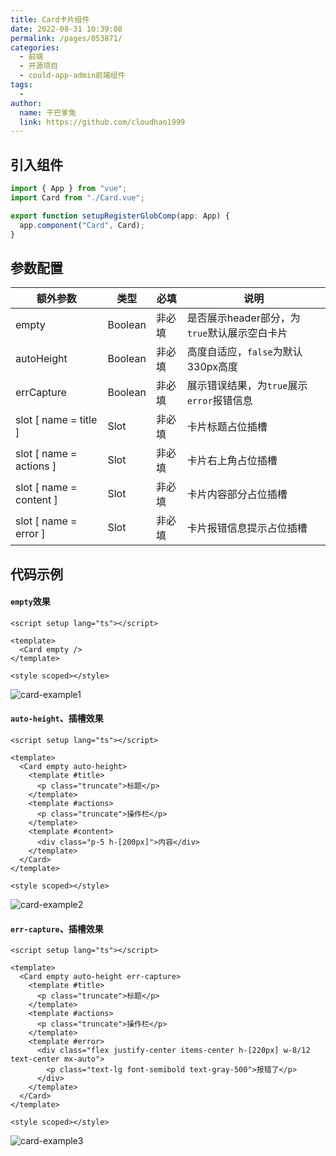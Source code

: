 ```yaml
---
title: Card卡片组件
date: 2022-08-31 10:39:08
permalink: /pages/053871/
categories:
  - 前端
  - 开源项目
  - could-app-admin前端组件
tags:
  - 
author: 
  name: 干巴爹兔
  link: https://github.com/cloudhao1999
---
```


## 引入组件

```typescript
import { App } from "vue";
import Card from "./Card.vue";

export function setupRegisterGlobComp(app: App) {
  app.component("Card", Card);
}
```

## 参数配置

| 额外参数                | 类型    | 必填   | 说明                                         |
| ----------------------- | ------- | ------ | -------------------------------------------- |
| empty                   | Boolean | 非必填 | 是否展示header部分，为`true`默认展示空白卡片 |
| autoHeight              | Boolean | 非必填 | 高度自适应，`false`为默认330px高度           |
| errCapture              | Boolean | 非必填 | 展示错误结果，为`true`展示`error`报错信息    |
| slot [ name = title ]   | Slot    | 非必填 | 卡片标题占位插槽                             |
| slot [ name = actions ] | Slot    | 非必填 | 卡片右上角占位插槽                           |
| slot [ name = content ] | Slot    | 非必填 | 卡片内容部分占位插槽                         |
| slot [ name = error ]   | Slot    | 非必填 | 卡片报错信息提示占位插槽                     |

<!-- more -->

## 代码示例

#### `empty`效果

```vue
<script setup lang="ts"></script>

<template>
  <Card empty />
</template>

<style scoped></style>
```

![card-example1](https://git.poker/cloudhao1999/image-hosting/blob/master/20220831/image.4fjiq64axhy0.webp?raw=true)

#### `auto-height`、插槽效果

```vue
<script setup lang="ts"></script>

<template>
  <Card empty auto-height>
    <template #title>
      <p class="truncate">标题</p>
    </template>
    <template #actions>
      <p class="truncate">操作栏</p>
    </template>
    <template #content>
      <div class="p-5 h-[200px]">内容</div>
    </template>
  </Card>
</template>

<style scoped></style>
```

![card-example2](https://git.poker/cloudhao1999/image-hosting/blob/master/20220831/image.1w1endu432qo.webp?raw=true)

#### `err-capture`、插槽效果

```vue
<script setup lang="ts"></script>

<template>
  <Card empty auto-height err-capture>
    <template #title>
      <p class="truncate">标题</p>
    </template>
    <template #actions>
      <p class="truncate">操作栏</p>
    </template>
    <template #error>
      <div class="flex justify-center items-center h-[220px] w-8/12 text-center mx-auto">
        <p class="text-lg font-semibold text-gray-500">报错了</p>
      </div>
    </template>
  </Card>
</template>

<style scoped></style>
```

![card-example3](https://git.poker/cloudhao1999/image-hosting/blob/master/20220831/image.211atnyuqpb4.webp?raw=true)